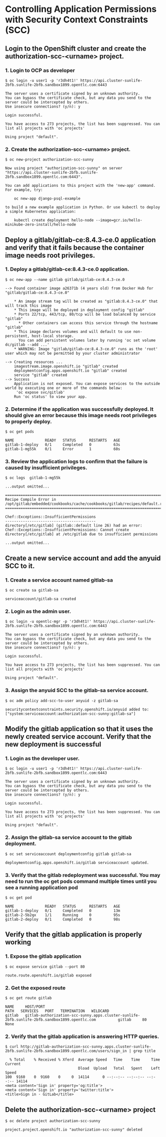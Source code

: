 <!-- Copy and paste the converted output. -->



# Controlling Application Permissions with Security Context Constraints (SCC)


## Login to the OpenShift cluster and create the authorization-scc-&lt;urname> project.


### 1. Login to OCP as developer


```
$ oc login -u user1 -p 'r3dh4t1!' https://api.cluster-sunlife-2bfb.sunlife-2bfb.sandbox1899.opentlc.com:6443
```



```
The server uses a certificate signed by an unknown authority.
You can bypass the certificate check, but any data you send to the server could be intercepted by others.
Use insecure connections? (y/n): y

Login successful.

You have access to 273 projects, the list has been suppressed. You can list all projects with 'oc projects'

Using project "default".
```



### 2. Create the authorization-scc-&lt;urname> project.


```
$ oc new-project authorization-scc-sunny
```



```
Now using project "authorization-scc-sunny" on server "https://api.cluster-sunlife-2bfb.sunlife-2bfb.sandbox1899.opentlc.com:6443".

You can add applications to this project with the 'new-app' command. For example, try:

    oc new-app django-psql-example

to build a new example application in Python. Or use kubectl to deploy a simple Kubernetes application:

    kubectl create deployment hello-node --image=gcr.io/hello-minikube-zero-install/hello-node

```



## Deploy a gitlab/gitlab-ce:8.4.3-ce.0 application and verify that it fails because the container image needs root privileges.


### 1. Deploy a gitlab/gitlab-ce:8.4.3-ce.0 application.


```
$ oc new-app --name gitlab gitlab/gitlab-ce:8.4.3-ce.0
```



```
--> Found container image a26371b (4 years old) from Docker Hub for "gitlab/gitlab-ce:8.4.3-ce.0"

    * An image stream tag will be created as "gitlab:8.4.3-ce.0" that will track this image
    * This image will be deployed in deployment config "gitlab"
    * Ports 22/tcp, 443/tcp, 80/tcp will be load balanced by service "gitlab"
      * Other containers can access this service through the hostname "gitlab"
    * This image declares volumes and will default to use non-persistent, host-local storage.
      You can add persistent volumes later by running 'oc set volume dc/gitlab --add ...'
    * WARNING: Image "gitlab/gitlab-ce:8.4.3-ce.0" runs as the 'root' user which may not be permitted by your cluster administrator

--> Creating resources ...
    imagestream.image.openshift.io "gitlab" created
    deploymentconfig.apps.openshift.io "gitlab" created
    service "gitlab" created
--> Success
    Application is not exposed. You can expose services to the outside world by executing one or more of the commands below:
     'oc expose svc/gitlab' 
    Run 'oc status' to view your app.

```



### 2. Determine if the application was successfully deployed. It should give an error because this image needs root privileges to properly deploy.


```
$ oc get pods
```



```
NAME              READY   STATUS      RESTARTS   AGE
gitlab-1-deploy   0/1     Completed   0          63s
gitlab-1-mg55k    0/1     Error       1          60s
```



### 3. Review the application logs to confirm that the failure is caused by insufficient privileges.


```
$ oc logs  gitlab-1-mg55k
```



```
...output omitted... 

================================================================================
Recipe Compile Error in /opt/gitlab/embedded/cookbooks/cache/cookbooks/gitlab/recipes/default.rb
================================================================================

Chef::Exceptions::InsufficientPermissions
-----------------------------------------
directory[/etc/gitlab] (gitlab::default line 26) had an error: Chef::Exceptions::InsufficientPermissions: Cannot create directory[/etc/gitlab] at /etc/gitlab due to insufficient permissions

...output omitted... 
```



## Create a new service account and add the anyuid SCC to it.


### 1. Create a service account named gitlab-sa


```
$ oc create sa gitlab-sa
```



```
serviceaccount/gitlab-sa created
```



### 2. Login as the admin user.


```
$ oc login -u opentlc-mgr -p 'r3dh4t1!' https://api.cluster-sunlife-2bfb.sunlife-2bfb.sandbox1899.opentlc.com:6443
```



```
The server uses a certificate signed by an unknown authority.
You can bypass the certificate check, but any data you send to the server could be intercepted by others.
Use insecure connections? (y/n): y

Login successful.

You have access to 273 projects, the list has been suppressed. You can list all projects with 'oc projects'

Using project "default".
```



### 3. Assign the anyuid SCC to the gitlab-sa service account.


```
$ oc adm policy add-scc-to-user anyuid -z gitlab-sa
```



```
securitycontextconstraints.security.openshift.io/anyuid added to: ["system:serviceaccount:authorization-scc-sunny:gitlab-sa"]
```



## Modify the gitlab application so that it uses the newly created service account. Verify that the new deployment is successful


### 1. Login as the developer user.


```
$ oc login -u user1 -p 'r3dh4t1!' https://api.cluster-sunlife-2bfb.sunlife-2bfb.sandbox1899.opentlc.com:6443
```



```
The server uses a certificate signed by an unknown authority.
You can bypass the certificate check, but any data you send to the server could be intercepted by others.
Use insecure connections? (y/n): y

Login successful.

You have access to 273 projects, the list has been suppressed. You can list all projects with 'oc projects'

Using project "default".
```



### 2. Assign the gitlab-sa service account to the gitlab deployment.


```
$ oc set serviceaccount deploymentconfig gitlab gitlab-sa
```



```
deploymentconfig.apps.openshift.io/gitlab serviceaccount updated.
```



### 3. Verify that the gitlab redeployment was successful. You may need to run the oc get pods command multiple times until you see a running application pod


```
$ oc get pod
```



```
NAME              READY   STATUS      RESTARTS   AGE
gitlab-1-deploy   0/1     Completed   0          13m
gitlab-2-5b2qx    1/1     Running     0          95s
gitlab-2-deploy   0/1     Completed   0          98s
```



## Verify that the gitlab application is properly working


### 1. Expose the gitlab application


```
$ oc expose service gitlab --port 80
```



```
route.route.openshift.io/gitlab exposed
```



### 2. Get the exposed route


```
$ oc get route gitlab
```



```
NAME     HOST/PORT                                                                                       PATH   SERVICES   PORT   TERMINATION   WILDCARD
gitlab   gitlab-authorization-scc-sunny.apps.cluster-sunlife-2bfb.sunlife-2bfb.sandbox1899.opentlc.com          gitlab     80                   None
```



### 2. Verify that the gitlab application is answering HTTP queries.


```
$ curl http://gitlab-authorization-scc-sunny.apps.cluster-sunlife-2bfb.sunlife-2bfb.sandbox1899.opentlc.com/users/sign_in | grep title
```



```
  % Total    % Received % Xferd  Average Speed   Time    Time     Time  Current
                                 Dload  Upload   Total   Spent    Left  Speed
100  9160    0  9160    0     0  14114      0 --:--:-- --:--:-- --:--:-- 14114
<meta content='Sign in' property='og:title'>
<meta content='Sign in' property='twitter:title'>
<title>Sign in · GitLab</title>
```



## Delete the authorization-scc-&lt;urname> project


```
$ oc delete project authorization-scc-sunny
```



```
project.project.openshift.io "authorization-scc-sunny" deleted
```


